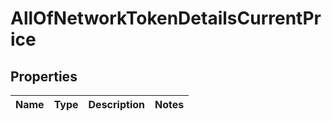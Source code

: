 # AllOfNetworkTokenDetailsCurrentPrice

## Properties
Name | Type | Description | Notes
------------ | ------------- | ------------- | -------------
